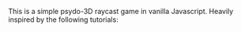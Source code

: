 This is a simple psydo-3D raycast game in vanilla Javascript. Heavily inspired by the following tutorials:
